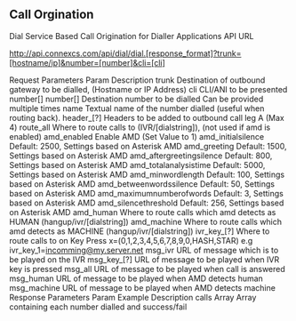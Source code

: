 <h2>Call Orgination</h2>

Dial
Service Based Call Origination for Dialler Applications
API URL

http://api.connexcs.com/api/dial/dial.[response_format]?trunk=[hostname/ip]&number=[number]&cli=[cli]

Request Parameters
Param 	Description
trunk 	Destination of outbound gateway to be dialled, (Hostname or IP Address)
cli 	CLI/ANI to be presented
number[] number[] 	Destination number to be dialled Can be provided multiple times
name 	Textual name of the number dialled (useful when routing back).
header_[?] 	Headers to be added to outbound call leg A (Max 4)
route_all 	Where to route calls to (IVR/[dialstring]), (not used if amd is enabled)
amd_enabled 	Enable AMD (Set Value to 1)
amd_initialsilence 	Default: 2500, Settings based on Asterisk AMD
amd_greeting 	Default: 1500, Settings based on Asterisk AMD
amd_aftergreetingsilence 	Default: 800, Settings based on Asterisk AMD
amd_totalanalysistime 	Default: 5000, Settings based on Asterisk AMD
amd_minwordlength 	Default: 100, Settings based on Asterisk AMD
amd_betweenwordssilence 	Default: 50, Settings based on Asterisk AMD
amd_maximumnumberofwords 	Default: 3, Settings based on Asterisk AMD
amd_silencethreshold 	Default: 256, Settings based on Asterisk AMD
amd_human 	Where to route calls which amd detects as HUMAN (hangup/ivr/[dialstring])
amd_machine 	Where to route calls which amd detects as MACHINE (hangup/ivr/[dialstring])
ivr_key_[?] 	Where to route calls to on Key Press x=(0,1,2,3,4,5,6,7,8,9,0,HASH,STAR) e.g ivr_key_1=incomming@my.server.net
msg_ivr 	URL of message which is to be played on the IVR
msg_key_[?] 	URL of message to be played when IVR key is pressed
msg_all 	URL of message to be played when call is answered
msg_human 	URL of message to be played when AMD detects human
msg_machine 	URL of message to be played when AMD detects machine
Response Parameters
Param 	Example 	Description
calls 	Array 	Array containing each number dialled and success/fail
